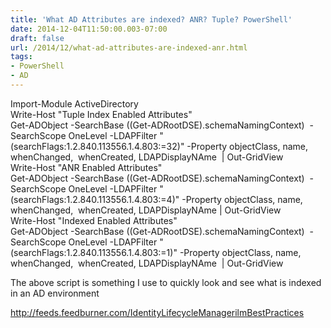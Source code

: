 ```yaml
---
title: 'What AD Attributes are indexed? ANR? Tuple? PowerShell'
date: 2014-12-04T11:50:00.003-07:00
draft: false
url: /2014/12/what-ad-attributes-are-indexed-anr.html
tags: 
- PowerShell
- AD
---
```


Import-Module ActiveDirectory  
Write-Host "Tuple Index Enabled Attributes"  
Get-ADObject -SearchBase ((Get-ADRootDSE).schemaNamingContext)  -SearchScope OneLevel -LDAPFilter "(searchFlags:1.2.840.113556.1.4.803:=32)" -Property objectClass, name, whenChanged,  whenCreated, LDAPDisplayNAme  | Out-GridView  
Write-Host "ANR Enabled Attributes"  
Get-ADObject -SearchBase ((Get-ADRootDSE).schemaNamingContext)  -SearchScope OneLevel -LDAPFilter "(searchFlags:1.2.840.113556.1.4.803:=4)" -Property objectClass, name, whenChanged,  whenCreated, LDAPDisplayNAme | Out-GridView  
Write-Host "Indexed Enabled Attributes"  
Get-ADObject -SearchBase ((Get-ADRootDSE).schemaNamingContext)  -SearchScope OneLevel -LDAPFilter "(searchFlags:1.2.840.113556.1.4.803:=1)" -Property objectClass, name, whenChanged,  whenCreated, LDAPDisplayNAme  | Out-GridView  
  
The above script is something I use to quickly look and see what is indexed in an AD environment

http://feeds.feedburner.com/IdentityLifecycleManagerilmBestPractices